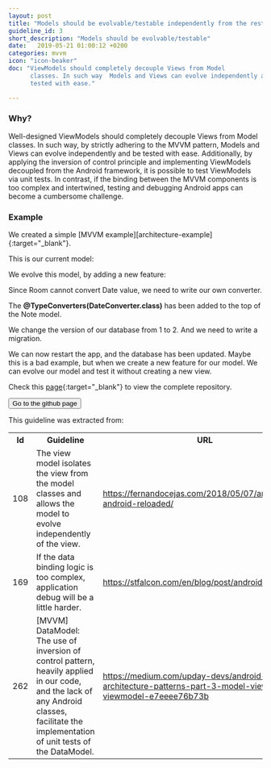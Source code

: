 ```yaml
---
layout: post
title: "Models should be evolvable/testable independently from the rest of the app."
guideline_id: 3
short_description: "Models should be evolvable/testable"
date:   2019-05-21 01:00:12 +0200
categories: mvvm
icon: "icon-beaker"
doc: "ViewModels should completely decouple Views from Model
      classes. In such way  Models and Views can evolve independently and be
      tested with ease."

---
```

<h3>Why?</h3>
Well-designed ViewModels should completely decouple Views from Model
classes. In such way, by strictly adhering to the MVVM
pattern, Models and Views can evolve independently and be
tested with ease. Additionally, by applying the inversion of
control principle and implementing ViewModels decoupled
from the Android framework, it is possible to test ViewModels
via unit tests. In contrast, if the binding between the MVVM
components is too complex and intertwined, testing and debugging Android apps can become a cumbersome challenge.


<h3>Example</h3>
We created a simple [MVVM example][architecture-example]{:target="_blank"}.

This is our current model:
<script src="https://gist.github.com/Geertdepont/e62a8bc6a6a32d822af397e6bee8fdc1.js"></script>

We evolve this model, by adding a new feature:

<script src="https://gist.github.com/Geertdepont/7f3501254b6d2be8b46a0a787a818625.js"></script>

Since Room cannot convert Date value, we need to write our own converter.

<script src="https://gist.github.com/Geertdepont/fa15aa9ffa53d5d3c4710608cade33c6.js"></script>

The <b>@TypeConverters(DateConverter.class)</b> has been added to the top of the Note model.

We change the version of our database from 1 to 2.
And we need to write a migration.

We can now restart the app, and the database has been updated.
Maybe this is a bad example, but when we create a new feature for our model.
We can evolve our model and test it without creating a new view.

Check this [page][architecture-example]{:target="_blank"} to view the complete repository.

<a href="https://github.com/Geertdepont/bachelor_thesis/tree/master/ArchitectureExample" target="_blank"><button type="button" class="btn btn-primary btn-icon-right">Go to the github page</button></a>

This guideline was extracted from:
<table id="guidelinelinks">
  <tr>
    <th>Id</th>
    <th>Guideline</th>
    <th>URL</th>
  </tr>
    <tr>
      <td>108</td>
      <td>The view model isolates the view from the model classes and allows the model to evolve independently of the view.</td>
     <td><a href="https://fernandocejas.com/2018/05/07/architecting-android-reloaded/" target="_blank">https://fernandocejas.com/2018/05/07/architecting-android-reloaded/</a></td>
    </tr>    
    <tr>
      <td>169</td>
      <td>If the data binding logic is too complex, application debug will be a little harder.</td>
     <td><a href="https://stfalcon.com/en/blog/post/android-mvvm" target="_blank">https://stfalcon.com/en/blog/post/android-mvvm</a></td>
    </tr>  
    <tr>
      <td>262</td>
      <td>[MVVM] DataModel: The use of inversion of control pattern, heavily applied in our code, and the lack of any Android classes, facilitate the implementation of unit tests of the DataModel.</td>
     <td><a href="https://medium.com/upday-devs/android-architecture-patterns-part-3-model-view-viewmodel-e7eeee76b73b" target="_blank">https://medium.com/upday-devs/android-architecture-patterns-part-3-model-view-viewmodel-e7eeee76b73b</a></td>
    </tr>    
</table>

[architecture-example]: https://github.com/Geertdepont/bachelor_thesis/tree/master/ArchitectureExample